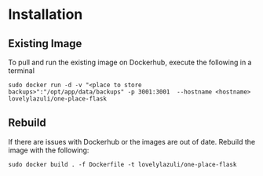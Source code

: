# Installation

## Existing Image

To pull and run the existing image on Dockerhub, execute the following in a terminal
```shell
sudo docker run -d -v "<place to store backups>":"/opt/app/data/backups" -p 3001:3001  --hostname <hostname> lovelylazuli/one-place-flask
```

## Rebuild

If there are issues with Dockerhub or the images are out of date. Rebuild the image with the following:
```shell
sudo docker build . -f Dockerfile -t lovelylazuli/one-place-flask
```

